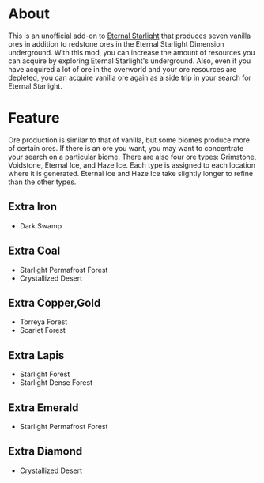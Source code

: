# About
This is an unofficial add-on to [Eternal Starlight](https://modrinth.com/mod/eternal-starlight) that produces seven vanilla ores in addition to redstone ores in the Eternal Starlight Dimension underground.
With this mod, you can increase the amount of resources you can acquire by exploring Eternal Starlight's underground.
Also, even if you have acquired a lot of ore in the overworld and your ore resources are depleted, you can acquire vanilla ore again as a side trip in your search for Eternal Starlight.

# Feature
Ore production is similar to that of vanilla, but some biomes produce more of certain ores. If there is an ore you want, you may want to concentrate your search on a particular biome.
There are also four ore types: Grimstone, Voidstone, Eternal Ice, and Haze Ice. Each type is assigned to each location where it is generated.
Eternal Ice and Haze Ice take slightly longer to refine than the other types.
## Extra Iron
- Dark Swamp
## Extra Coal
- Starlight Permafrost Forest
- Crystallized Desert
## Extra Copper,Gold
- Torreya Forest
- Scarlet Forest
## Extra Lapis
- Starlight Forest
- Starlight Dense Forest
## Extra Emerald
- Starlight Permafrost Forest
## Extra Diamond
- Crystallized Desert
  

